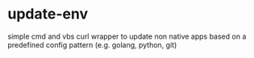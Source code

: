 # update-env

simple cmd and vbs curl wrapper to update non native apps based on a predefined config pattern (e.g. golang, python, git)
